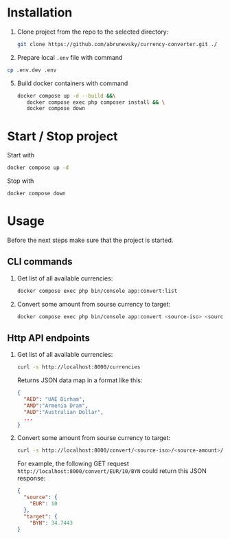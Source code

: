 # Installation
1. Clone project from the repo to the selected directory:
   ```sh
   git clone https://github.com/abrunevsky/currency-converter.git ./
   ```
3. Prepare local `.env` file with command
  ```sh
  cp .env.dev .env
  ```
5. Build docker containers with command
   ```sh
   docker compose up -d --build &&\
      docker compose exec php composer install && \
      docker compose down
   ```

# Start / Stop project
Start with 
```sh
docker compose up -d
```

Stop with 
```sh
docker compose down
```

# Usage
Before the next steps make sure that the project is started.

## CLI commands
1. Get list of all available currencies:
   ```sh
   docker compose exec php bin/console app:convert:list
   ```
2. Convert some amount from sourse currency to target:
   ```sh
   docker compose exec php bin/console app:convert <source-iso> <source-amount> <target-iso>
   ```

## Http API endpoints
1. Get list of all available currencies:
   ```sh
   curl -s http://localhost:8000/currencies
   ```
   Returns JSON data map in a format like this:
   ```json
   {
     "AED": "UAE Dirham",
     "AMD":"Armenia Dram",
     "AUD":"Australian Dollar",
     ...
   }
   ```
3. Convert some amount from sourse currency to target:
   ```sh
   curl -s http://localhost:8000/convert/<source-iso>/<source-amount>/<target-iso>
   ```
   For example, the following GET request `http://localhost:8000/convert/EUR/10/BYN` could return this JSON response:
   ```json
   {
     "source": {
       "EUR": 10
     },
     "target": {
       "BYN": 34.7443
   }
   ```
